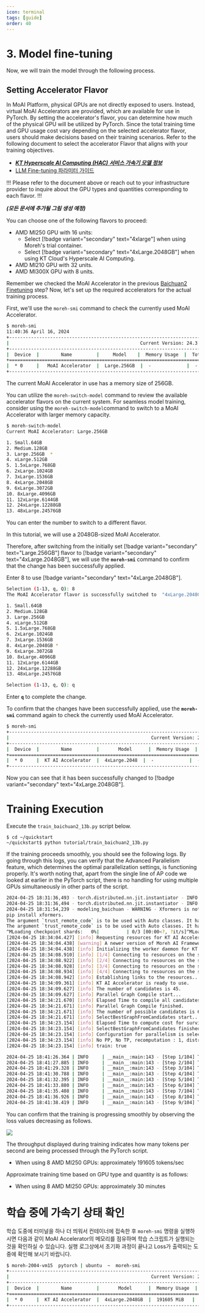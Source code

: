 ```yaml
---
icon: terminal
tags: [guide]
order: 40
---
```


# 3. Model fine-tuning

Now, we will train the model through the following process. 

## Setting Accelerator Flavor

In MoAI Platform, physical GPUs are not directly exposed to users. Instead, virtual MoAI Accelerators are provided, which are available for use in PyTorch. By setting the accelerator's flavor, you can determine how much of the physical GPU will be utilized by PyTorch. Since the total training time and GPU usage cost vary depending on the selected accelerator flavor, users should make decisions based on their training scenarios. Refer to the following document to select the accelerator Flavor that aligns with your training objectives.

- ***[KT Hyperscale AI Computing (HAC) 서비스 가속기 모델 정보](/Supported_Documents/KT_HAC_Models_Info.md)***  
- [LLM Fine-tuning 파라미터 가이드](/Supported_Documents/LLM_param_guide.md)

!!!
Please refer to the document above or reach out to your infrastructure provider to inquire about the GPU types and quantities corresponding to each flavor.
!!!

***(모든 문서에 추가될 그림 생성 예정)***

You can choose one of the following flavors to proceed:

- AMD MI250 GPU with 16 units:
    - Select [!badge variant="secondary" text="4xlarge"] when using Moreh's trial container.
    - Select [!badge variant="secondary" text="4xLarge.2048GB"] when using KT Cloud's Hyperscale AI Computing.
- AMD MI210 GPU with 32 units.
- AMD MI300X GPU with 8 units.

Remember we checked the MoAI Accelerator in the previous [Baichuan2 Finetuning](index.md) step? Now, let's set up the required accelerators for the actual training process.

First, we'll use the `moreh-smi` command to check the currently used MoAI Accelerator.


```bash
$ moreh-smi
11:40:36 April 16, 2024
+-------------------------------------------------------------------------------------------------+
|                                                Current Version: 24.3.0  Latest Version: 24.3.0  |
+-------------------------------------------------------------------------------------------------+
|  Device  |        Name         |     Model    |  Memory Usage  |  Total Memory  |  Utilization  |
+=================================================================================================+
|  * 0     |   MoAI Accelerator  |  Large.256GB  |  -             |  -             |  -            |
+-------------------------------------------------------------------------------------------------+
```
The current MoAI Accelerator in use has a memory size of 256GB.

You can utilize the `moreh-switch-model` command to review the available accelerator flavors on the current system. For seamless model training, consider using the `moreh-switch-model`command to switch to a MoAI Accelerator with larger memory capacity.


```bash
$ moreh-switch-model
Current MoAI Accelerator: Large.256GB

1. Small.64GB 
2. Medium.128GB 
3. Large.256GB  *
4. xLarge.512GB 
5. 1.5xLarge.768GB 
6. 2xLarge.1024GB 
7. 3xLarge.1536GB 
8. 4xLarge.2048GB 
9. 6xLarge.3072GB 
10. 8xLarge.4096GB 
11. 12xLarge.6144GB 
12. 24xLarge.12288GB 
13. 48xLarge.24576GB 
```

You can enter the number to switch to a different flavor.

In this tutorial, we will use a 2048GB-sized MoAI Accelerator.

Therefore, after switching from the initially set [!badge variant="secondary" text="Large.256GB"] flavor to [!badge variant="secondary" text="4xLarge.2048GB"], we will use the **`moreh-smi`** command to confirm that the change has been successfully applied.

Enter 8 to use [!badge variant="secondary" text="4xLarge.2048GB"].



```bash
Selection (1-13, q, Q): 8
The MoAI Accelerator flavor is successfully switched to  "4xLarge.2048GB".

1. Small.64GB 
2. Medium.128GB 
3. Large.256GB 
4. xLarge.512GB 
5. 1.5xLarge.768GB 
6. 2xLarge.1024GB 
7. 3xLarge.1536GB 
8. 4xLarge.2048GB *
9. 6xLarge.3072GB 
10. 8xLarge.4096GB 
11. 12xLarge.6144GB 
12. 24xLarge.12288GB 
13. 48xLarge.24576GB 

Selection (1-13, q, Q): q
```

Enter **`q`** to complete the change.

To confirm that the changes have been successfully applied, use the **`moreh-smi`** command again to check the currently used MoAI Accelerator.

```bash
$ moreh-smi
+-----------------------------------------------------------------------------------------------------+
|                                                    Current Version: 24.3.0  Latest Version: 24.2.0  |
+-----------------------------------------------------------------------------------------------------+
|  Device  |        Name         |       Model      |  Memory Usage  |  Total Memory  |  Utilization  |
+=====================================================================================================+
|  * 0     |  KT AI Accelerator  |  4xLarge.2048  |  -             |  -             |  -            |
+-----------------------------------------------------------------------------------------------------+
```

Now you can see that it has been successfully changed to [!badge variant="secondary" text="4xLarge.2048GB"].

# Training Execution

Execute the `train_baichuan2_13b.py` script below.

```
$ cd ~/quickstart
~/quickstart$ python tutorial/train_baichuan2_13b.py
```

If the training proceeds smoothly, you should see the following logs. By going through this logs, you can verify that the Advanced Parallelism feature, which determines the optimal parallelization settings, is functioning properly. It's worth noting that, apart from the single line of AP code we looked at earlier in the PyTorch script, there is no handling for using multiple GPUs simultaneously in other parts of the script.

```bash
2024-04-25 18:31:36,493 - torch.distributed.nn.jit.instantiator - INFO - Created a temporary directory at /tmp/tmph165oq0w
2024-04-25 18:31:36,494 - torch.distributed.nn.jit.instantiator - INFO - Writing /tmp/tmph165oq0w/_remote_module_non_scriptable.py
2024-04-25 18:31:54,239 - modeling_baichuan - WARNING - Xformers is not installed correctly. If you want to use memory_efficient_attention to accelerate training use the following command to install Xformers
pip install xformers.
The argument `trust_remote_code` is to be used with Auto classes. It has no effect here and is ignored.
The argument `trust_remote_code` is to be used with Auto classes. It has no effect here and is ignored.
^MLoading checkpoint shards:   0%|          | 0/3 [00:00<?, ?it/s]^MLoading checkpoint shards:  33%|███▎      | 1/3 [00:06<00:13,  6.88s/it]^MLoading checkpoint shards:  67%|██████▋   | 2/3 [00:13<00:06,  6.53s/it]^MLoading checkpoint shards: 100%|██████████| 3/3 [00:17<00:00,  5.40s/it]^MLoading checkpoint shards: 100%|██████████| 3/3 [00:17<00:00,  5.74s/it][2024-04-25 18:34:02.846] [info] Got DBs from backend for auto config.
[2024-04-25 18:34:04.427] [info] Requesting resources for KT AI Accelerator from the server...
[2024-04-25 18:34:04.438] [warning] A newer version of Moreh AI Framework is available. You can update the software to the latest version by running "update-moreh".
[2024-04-25 18:34:04.438] [info] Initializing the worker daemon for KT AI Accelerator
[2024-04-25 18:34:08.910] [info] [1/4] Connecting to resources on the server (192.168.110.7:24170)...
[2024-04-25 18:34:08.922] [info] [2/4] Connecting to resources on the server (192.168.110.42:24170)...
[2024-04-25 18:34:08.928] [info] [3/4] Connecting to resources on the server (192.168.110.72:24170)...
[2024-04-25 18:34:08.934] [info] [4/4] Connecting to resources on the server (192.168.110.93:24170)...
[2024-04-25 18:34:08.942] [info] Establishing links to the resources...
[2024-04-25 18:34:09.361] [info] KT AI Accelerator is ready to use.
[2024-04-25 18:34:09.627] [info] The number of candidates is 45.
[2024-04-25 18:34:09.627] [info] Parallel Graph Compile start...
[2024-04-25 18:34:21.670] [info] Elapsed Time to compile all candidates = 12043 [ms]
[2024-04-25 18:34:21.671] [info] Parallel Graph Compile finished.
[2024-04-25 18:34:21.671] [info] The number of possible candidates is 6.
[2024-04-25 18:34:21.671] [info] SelectBestGraphFromCandidates start...
[2024-04-25 18:34:23.154] [info] Elapsed Time to compute cost for survived candidates = 1483 [ms]
[2024-04-25 18:34:23.154] [info] SelectBestGraphFromCandidates finished.
[2024-04-25 18:34:23.154] [info] Configuration for parallelism is selected.
[2024-04-25 18:34:23.154] [info] No PP, No TP, recomputation : 1, distribute_param : true, distribute_low_prec_param : true
[2024-04-25 18:34:23.154] [info] train: true

2024-04-25 18:41:26.364 | INFO     | __main__:main:143 - [Step 1/104] Throughput : 590.2552103757937tokens/sec
2024-04-25 18:41:27.885 | INFO     | __main__:main:143 - [Step 2/104] Throughput : 190923.6976217358tokens/sec
2024-04-25 18:41:29.328 | INFO     | __main__:main:143 - [Step 3/104] Throughput : 189160.10152018082tokens/sec
2024-04-25 18:41:30.788 | INFO     | __main__:main:143 - [Step 4/104] Throughput : 196763.98302926356tokens/sec
2024-04-25 18:41:32.395 | INFO     | __main__:main:143 - [Step 5/104] Throughput : 178552.3508130907tokens/sec
2024-04-25 18:41:33.880 | INFO     | __main__:main:143 - [Step 6/104] Throughput : 196590.71636327292tokens/sec
2024-04-25 18:41:35.408 | INFO     | __main__:main:143 - [Step 7/104] Throughput : 190912.36004700614tokens/sec
2024-04-25 18:41:36.926 | INFO     | __main__:main:143 - [Step 8/104] Throughput : 191986.6925165269tokens/sec
2024-04-25 18:41:38.419 | INFO     | __main__:main:143 - [Step 9/104] Throughput : 195401.16844504434tokens/sec
```

You can confirm that the training is progressing smoothly by observing the loss values decreasing as follows.

![](./img/training_loss.png)

The throughput displayed during training indicates how many tokens per second are being processed through the PyTorch script.

- When using 8 AMD MI250 GPUs: approximately 191605 tokens/sec

Approximate training time based on GPU type and quantity is as follows:

- When using 8 AMD MI250 GPUs: approximately 30 minutes


# 학습 중에 가속기 상태 확인

학습 도중에 터미널을 하나 더 띄워서 컨테이너에 접속한 후 `moreh-smi` 명령을 실행하시면 다음과 같이 MoAI Accelerator의 메모리를 점유하며 학습 스크립트가 실행되는 것을 확인하실 수 있습니다. 실행 로그상에서 초기화 과정이 끝나고 Loss가 출력되는 도중에 확인해 보시기 바랍니다.


```bash
$ moreh-2004-vm15  pytorch | ubuntu  ~  moreh-smi
+-----------------------------------------------------------------------------------------------------+
|                                                    Current Version: 24.3.0  Latest Version: 24.2.0  |
+-----------------------------------------------------------------------------------------------------+
|  Device  |        Name         |       Model      |  Memory Usage  |  Total Memory  |  Utilization  |
+=====================================================================================================+
|  * 0     |  KT AI Accelerator  |  4xLarge.2048GB  |  191605 MiB   |  2096640 MiB   |  100 %        |
+-----------------------------------------------------------------------------------------------------+
```